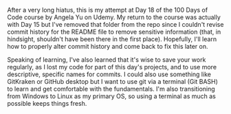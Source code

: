 After a very long hiatus, this is my attempt at Day 18 of the 100 Days of Code course by Angela Yu on Udemy. My return to the course was actually with Day 15 but I've removed that folder from the repo since I couldn't revise commit history for the README file to remove sensitive information (that, in hindsight, shouldn't have been there in the first place). Hopefully, I'll learn how to properly alter commit history and come back to fix this later on.

Speaking of learning, I've also learned that it's wise to save your work regularly, as I lost my code for part of this day's projects, and to use more descriptive, specific names for commits. I could also use something like GitKraken or GitHub desktop but I want to use git via a terminal (Git BASH) to learn and get comfortable with the fundamentals. I'm also transitioning from Windows to Linux as my primary OS, so using a terminal as much as possible keeps things fresh.